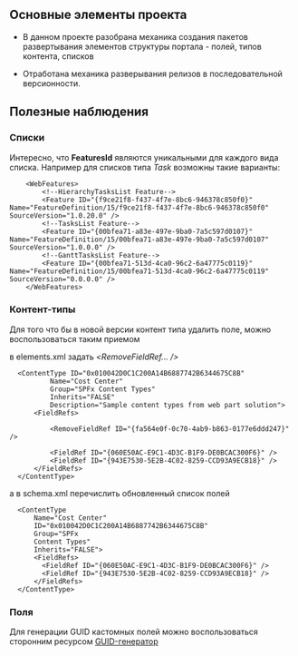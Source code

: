 ## Основные элементы проекта

* В данном проекте разобрана механика создания пакетов развертывания
элементов структуры портала - полей, типов контента, списков

* Отработана механика разверывания релизов в последовательной версионности.


## Полезные наблюдения

### Списки

Интересно, что **FeaturesId** являются уникальными для каждого вида списка.
Например для списков типа *Task* возможны такие варианты:

```
    <WebFeatures>
        <!--HierarchyTasksList Feature-->
        <Feature ID="{f9ce21f8-f437-4f7e-8bc6-946378c850f0}" Name="FeatureDefinition/15/f9ce21f8-f437-4f7e-8bc6-946378c850f0" SourceVersion="1.0.20.0" />
        <!--TasksList Feature-->
        <Feature ID="{00bfea71-a83e-497e-9ba0-7a5c597d0107}" Name="FeatureDefinition/15/00bfea71-a83e-497e-9ba0-7a5c597d0107" SourceVersion="1.0.0.0" />
        <!--GanttTasksList Feature-->
        <Feature ID="{00bfea71-513d-4ca0-96c2-6a47775c0119}" Name="FeatureDefinition/15/00bfea71-513d-4ca0-96c2-6a47775c0119" SourceVersion="0.0.0.0" />
    </WebFeatures>
  ```

### Контент-типы
  Для того что бы в новой версии контент типа удалить поле, можно воспользоваться таким приемом

  в elements.xml задать *<RemoveFieldRef... />*

  ```
    <ContentType ID="0x010042D0C1C200A14B6887742B6344675C8B" 
            Name="Cost Center" 
            Group="SPFx Content Types" 
            Inherits="FALSE"
            Description="Sample content types from web part solution">
        <FieldRefs>

            <RemoveFieldRef ID="{fa564e0f-0c70-4ab9-b863-0177e6ddd247}" />

            <FieldRef ID="{060E50AC-E9C1-4D3C-B1F9-DE0BCAC300F6}" /> 
            <FieldRef ID="{943E7530-5E2B-4C02-8259-CCD93A9ECB18}" />
        </FieldRefs>
    </ContentType> 
  ```

  а в schema.xml перечислить обновленный список полей
  ```
    <ContentType 
        Name="Cost Center" 
        ID="0x010042D0C1C200A14B6887742B6344675C8B" 
        Group="SPFx 
        Content Types" 
        Inherits="FALSE">
        <FieldRefs>          
          <FieldRef ID="{060E50AC-E9C1-4D3C-B1F9-DE0BCAC300F6}" /> 
          <FieldRef ID="{943E7530-5E2B-4C02-8259-CCD93A9ECB18}" />          
        </FieldRefs>
    </ContentType>
  ```

  ### Поля

  Для генерации GUID кастомных полей можно воспользоваться сторонним ресурсом
  [GUID-генератор](https://www.guidgenerator.com/)





